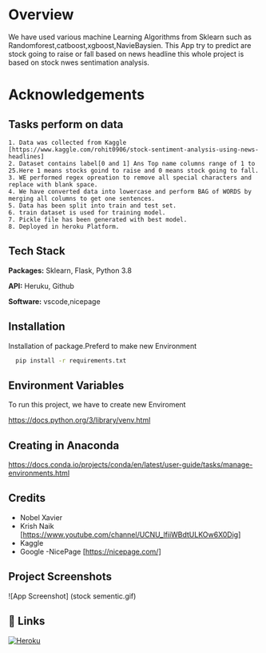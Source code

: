 
# Overview
We have used various machine Learning Algorithms from Sklearn such as Randomforest,catboost,xgboost,NavieBaysien.
This App try to predict are stock going to raise or fall based on news headline this whole project is based on stock nwes sentimation analysis.

# Acknowledgements
 ## Tasks perform on data
    1. Data was collected from Kaggle [https://www.kaggle.com/rohit0906/stock-sentiment-analysis-using-news-headlines]
    2. Dataset contains label[0 and 1] Ans Top name columns range of 1 to 25.Here 1 means stocks goind to raise and 0 means stock going to fall.
    3. WE performed regex opreation to remove all special characters and replace with blank space.
    4. We have converted data into lowercase and perform BAG of WORDS by merging all columns to get one sentences.
    5. Data has been split into train and test set.
    6. train dataset is used for training model.
    7. Pickle file has been generated with best model.
    8. Deployed in heroku Platform.
## Tech Stack

**Packages:** Sklearn, Flask, Python 3.8

**API:** Heruku, Github

**Software:** vscode,nicepage

  
## Installation

Installation of package.Preferd to make new Environment

```bash
  pip install -r requirements.txt
```
    
## Environment Variables

To run this project, we have to create new Enviroment

https://docs.python.org/3/library/venv.html

  ## Creating in Anaconda
  https://docs.conda.io/projects/conda/en/latest/user-guide/tasks/manage-environments.html

  
## Credits

- Nobel Xavier
- Krish Naik [https://www.youtube.com/channel/UCNU_lfiiWBdtULKOw6X0Dig]
- Kaggle
- Google
-NicePage [https://nicepage.com/]

  
## Project Screenshots

![App Screenshot] (stock sementic.gif)

  
## 🔗 Links
[![Heroku](https://img.shields.io/badge/Heroku-sentiment--analysis-yellowgreen?style=for-the-badge&logo=ko-fi&logoColor=white)](https://stocksentimentanalyis.herokuapp.com/)

